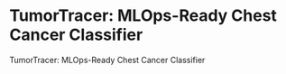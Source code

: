 # TumorTracer: MLOps-Ready Chest Cancer Classifier
TumorTracer: MLOps-Ready Chest Cancer Classifier
